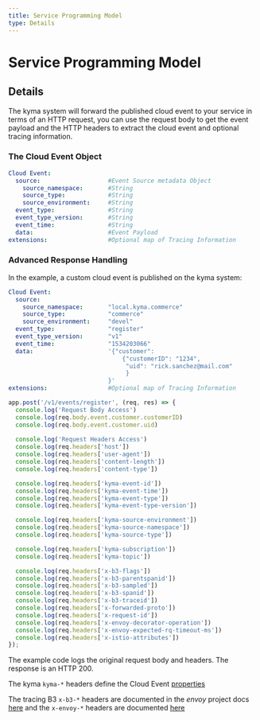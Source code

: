 ```yaml
---
title: Service Programming Model
type: Details
---
```

# Service Programming Model

## Details

The kyma system will forward the published cloud event to your service in terms of an HTTP request, you can use the request body to get the event payload and the HTTP headers to extract the cloud event and optional tracing information.

### The Cloud Event Object

```yaml
Cloud Event:
  source:                   #Event Source metadata Object
    source_namespace:       #String
    source_type:            #String
    source_environment:     #String
  event_type:               #String
  event_type_version:       #String
  event_time:               #String
  data:                     #Event Payload
extensions:                 #Optional map of Tracing Information
```

### Advanced Response Handling

In the example, a custom cloud event is published on the kyma system:

```yaml
Cloud Event:
  source:
    source_namespace:       "local.kyma.commerce"
    source_type:            "commerce"
    source_environment:     "devel"
  event_type:               "register"
  event_type_version:       "v1"
  event_time:               "1534203066"
  data:                     '{"customer":
                                {"customerID": "1234",
                                 "uid": "rick.sanchez@mail.com"
                                 }
                            }'
extensions:                 #Optional map of Tracing Information
```

```JavaScript
app.post('/v1/events/register', (req, res) => {
  console.log('Request Body Access')
  console.log(req.body.event.customer.customerID)
  console.log(req.body.event.customer.uid)
  
  console.log('Request Headers Access')
  console.log(req.headers['host'])
  console.log(req.headers['user-agent'])
  console.log(req.headers['content-length'])
  console.log(req.headers['content-type'])

  console.log(req.headers['kyma-event-id'])
  console.log(req.headers['kyma-event-time'])
  console.log(req.headers['kyma-event-type'])
  console.log(req.headers['kyma-event-type-version'])

  console.log(req.headers['kyma-source-environment'])
  console.log(req.headers['kyma-source-namespace'])
  console.log(req.headers['kyma-source-type'])

  console.log(req.headers['kyma-subscription'])
  console.log(req.headers['kyma-topic'])

  console.log(req.headers['x-b3-flags'])
  console.log(req.headers['x-b3-parentspanid'])
  console.log(req.headers['x-b3-sampled'])
  console.log(req.headers['x-b3-spanid'])
  console.log(req.headers['x-b3-traceid'])
  console.log(req.headers['x-forwarded-proto'])
  console.log(req.headers['x-request-id'])
  console.log(req.headers['x-envoy-decorator-operation'])
  console.log(req.headers['x-envoy-expected-rq-timeout-ms'])
  console.log(req.headers['x-istio-attributes'])
});
```

The example code logs the original request body and headers. The response is an HTTP 200.

The kyma `kyma-*` headers define the Cloud Event [properties](#the-cloud-event-object)

The tracing B3 `x-b3-*` headers are documented in the *envoy* project docs [here](https://www.envoyproxy.io/docs/envoy/latest/configuration/http_conn_man/headers.html?highlight=headers#http-header-manipulation) and the `x-envoy-*` headers are documented [here](https://www.envoyproxy.io/docs/envoy/latest/configuration/http_filters/router_filter#http-headers-consumed)
